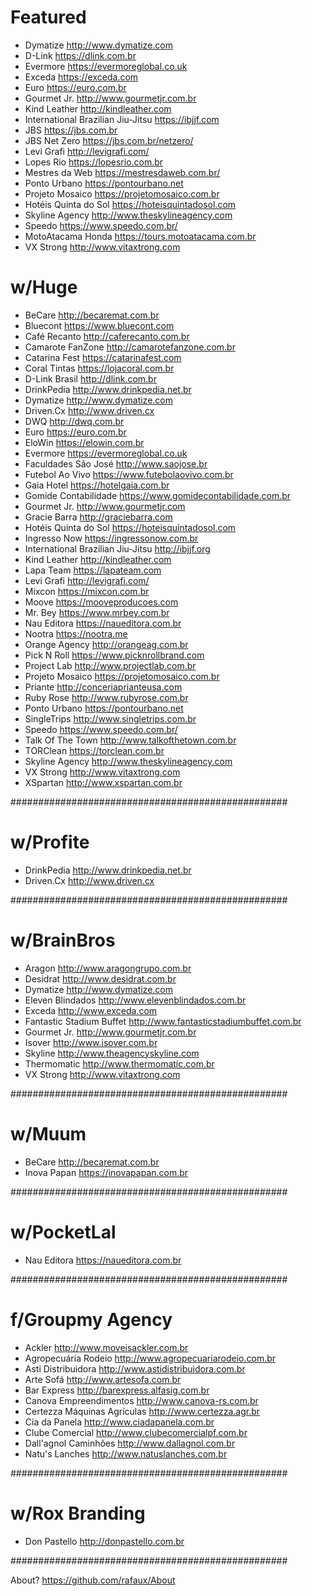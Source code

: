# Featured

- Dymatize http://www.dymatize.com
- D-Link https://dlink.com.br
- Evermore https://evermoreglobal.co.uk
- Exceda https://exceda.com
- Euro https://euro.com.br
- Gourmet Jr. http://www.gourmetjr.com.br
- Kind Leather http://kindleather.com
- International Brazilian Jiu-Jitsu https://ibjjf.com
- JBS https://jbs.com.br
- JBS Net Zero https://jbs.com.br/netzero/
- Levi Grafi http://levigrafi.com/
- Lopes Rio https://lopesrio.com.br
- Mestres da Web https://mestresdaweb.com.br/
- Ponto Urbano https://pontourbano.net
- Projeto Mosaico https://projetomosaico.com.br
- Hotéis Quinta do Sol https://hoteisquintadosol.com
- Skyline Agency http://www.theskylineagency.com
- Speedo https://www.speedo.com.br/
- MotoAtacama Honda https://tours.motoatacama.com.br
- VX Strong http://www.vitaxtrong.com

# w/Huge
- BeCare http://becaremat.com.br
- Bluecont https://www.bluecont.com
- Café Recanto http://caferecanto.com.br
- Camarote FanZone http://camarotefanzone.com.br
- Catarina Fest https://catarinafest.com
- Coral Tintas https://lojacoral.com.br
- D-Link Brasil http://dlink.com.br
- DrinkPedia http://www.drinkpedia.net.br
- Dymatize http://www.dymatize.com
- Driven.Cx http://www.driven.cx
- DWQ http://dwq.com.br
- Euro https://euro.com.br
- EloWin https://elowin.com.br
- Evermore https://evermoreglobal.co.uk
- Faculdades São José http://www.saojose.br
- Futebol Ao Vivo https://www.futebolaovivo.com.br
- Gaia Hotel https://hotelgaia.com.br
- Gomide Contabilidade https://www.gomidecontabilidade.com.br
- Gourmet Jr. http://www.gourmetjr.com
- Gracie Barra http://graciebarra.com
- Hotéis Quinta do Sol https://hoteisquintadosol.com
- Ingresso Now https://ingressonow.com.br
- International Brazilian Jiu-Jitsu http://ibjjf.org
- Kind Leather http://kindleather.com
- Lapa Team https://lapateam.com
- Levi Grafi http://levigrafi.com/
- Mixcon https://mixcon.com.br
- Moove https://mooveproducoes.com
- Mr. Bey https://www.mrbey.com.br
- Nau Editora https://naueditora.com.br
- Nootra https://nootra.me
- Orange Agency http://orangeag.com.br
- Pick N Roll https://www.picknrollbrand.com
- Project Lab http://www.projectlab.com.br
- Projeto Mosaico https://projetomosaico.com.br
- Priante http://conceriaprianteusa.com
- Ruby Rose http://www.rubyrose.com.br
- Ponto Urbano https://pontourbano.net
- SingleTrips http://www.singletrips.com.br
- Speedo https://www.speedo.com.br/
- Talk Of The Town http://www.talkofthetown.com.br
- TORClean https://torclean.com.br
- Skyline Agency http://www.theskylineagency.com
- VX Strong http://www.vitaxtrong.com
- XSpartan http://www.xspartan.com.br

##################################################

# w/Profite

- DrinkPedia http://www.drinkpedia.net.br
- Driven.Cx http://www.driven.cx

##################################################

# w/BrainBros

- Aragon http://www.aragongrupo.com.br
- Desidrat http://www.desidrat.com.br
- Dymatize http://www.dymatize.com
- Eleven Blindados http://www.elevenblindados.com.br
- Exceda http://www.exceda.com
- Fantastic Stadium Buffet http://www.fantasticstadiumbuffet.com.br
- Gourmet Jr. http://www.gourmetjr.com.br
- Isover http://www.isover.com.br
- Skyline http://www.theagencyskyline.com
- Thermomatic http://www.thermomatic.com.br
- VX Strong http://www.vitaxtrong.com

##################################################

# w/Muum
- BeCare http://becaremat.com.br
- Inova Papan https://inovapapan.com.br

##################################################

# w/PocketLal
- Nau Editora https://naueditora.com.br

##################################################

# f/Groupmy Agency
- Ackler http://www.moveisackler.com.br
- Agropecuária Rodeio http://www.agropecuariarodeio.com.br
- Asti Distribuidora http://www.astidistribuidora.com.br
- Arte Sofá http://www.artesofa.com.br
- Bar Express http://barexpress.alfasig.com.br
- Canova Empreendimentos http://www.canova-rs.com.br
- Certezza Máquinas Agrículas http://www.certezza.agr.br
- Cia da Panela http://www.ciadapanela.com.br
- Clube Comercial http://www.clubecomercialpf.com.br
- Dall'agnol Caminhões http://www.dallagnol.com.br
- Natu's Lanches http://www.natuslanches.com.br

##################################################

# w/Rox Branding
- Don Pastello http://donpastello.com.br

##################################################

About? https://github.com/rafaux/About

